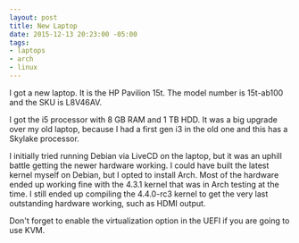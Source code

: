 ```yaml
---
layout: post
title: New Laptop
date: 2015-12-13 20:23:00 -05:00
tags:
- laptops
- arch
- linux
---
```


I got a new laptop. It is the HP Pavilion 15t. The model number is 15t-ab100 and the SKU is L8V46AV.

I got the i5 processor with 8 GB RAM and 1 TB HDD. It was a big upgrade over my old laptop, because I had a first gen i3 in the old one and this has a Skylake processor.

I initially tried running Debian via LiveCD on the laptop, but it was an uphill battle getting the newer hardware working. I could have built the latest kernel myself on Debian, but I opted to install Arch. Most of the hardware ended up working fine with the 4.3.1 kernel that was in Arch testing at the time. I still ended up compiling the 4.4.0-rc3 kernel to get the very last outstanding hardware working, such as HDMI output.

Don't forget to enable the virtualization option in the UEFI if you are going to use KVM.
